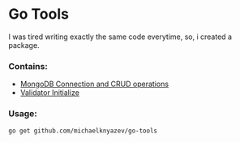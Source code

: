 # Go Tools 

I was tired writing exactly the same code everytime, so, i created a package.

### Contains:
- [MongoDB Connection and CRUD operations](https://github.com/michaelknyazev/go-tools/mongodb)
- [Validator Initialize](https://github.com/michaelknyazev/go-tools/validation)

### Usage:
```
go get github.com/michaelknyazev/go-tools
```